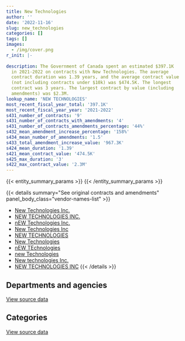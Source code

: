 ```yaml
---
title: New Technologies
author: ''
date: '2022-11-16'
slug: new_technologies
categories: []
tags: []
images:
  - /img/cover.png
r_init: |-
  
description: The Government of Canada spent an estimated $397.1K
  in 2021-2022 on contracts with New Technologies. The average
  contract duration was 1.39 years, and the average contract value
  (not including contracts under $10k) was $474.5K. The longest
  contract was 3 years. The largest contract by value (including
  amendments) was $2.3M.
lookup_name: 'NEW TECHNOLOGIES'
most_recent_fiscal_year_total: '397.1K'
most_recent_fiscal_year_year: '2021-2022'
s431_number_of_contracts: '9'
s431_number_of_contracts_with_amendments: '4'
s431_number_of_contracts_amendments_percentage: '44%'
s432_mean_amendment_increase_percentage: '158%'
s434_mean_number_of_amendments: '1.5'
s433_total_amendment_increase_value: '967.3K'
s424_mean_duration: '1.39'
s421_mean_contract_value: '474.5K'
s425_max_duration: '3'
s422_max_contract_value: '2.3M'
---
```


<script src="/rmarkdown-libs/htmlwidgets/htmlwidgets.js"></script>
<link href="/rmarkdown-libs/datatables-css/datatables-crosstalk.css" rel="stylesheet" />
<script src="/rmarkdown-libs/datatables-binding/datatables.js"></script>
<script src="/rmarkdown-libs/jquery/jquery-3.6.0.min.js"></script>
<link href="/rmarkdown-libs/dt-core-bootstrap/css/dataTables.bootstrap.min.css" rel="stylesheet" />
<link href="/rmarkdown-libs/dt-core-bootstrap/css/dataTables.bootstrap.extra.css" rel="stylesheet" />
<script src="/rmarkdown-libs/dt-core-bootstrap/js/jquery.dataTables.min.js"></script>
<script src="/rmarkdown-libs/dt-core-bootstrap/js/dataTables.bootstrap.min.js"></script>
<link href="/rmarkdown-libs/crosstalk/css/crosstalk.min.css" rel="stylesheet" />
<script src="/rmarkdown-libs/crosstalk/js/crosstalk.min.js"></script>
<script src="/rmarkdown-libs/htmlwidgets/htmlwidgets.js"></script>
<link href="/rmarkdown-libs/datatables-css/datatables-crosstalk.css" rel="stylesheet" />
<script src="/rmarkdown-libs/datatables-binding/datatables.js"></script>
<script src="/rmarkdown-libs/jquery/jquery-3.6.0.min.js"></script>
<link href="/rmarkdown-libs/dt-core-bootstrap/css/dataTables.bootstrap.min.css" rel="stylesheet" />
<link href="/rmarkdown-libs/dt-core-bootstrap/css/dataTables.bootstrap.extra.css" rel="stylesheet" />
<script src="/rmarkdown-libs/dt-core-bootstrap/js/jquery.dataTables.min.js"></script>
<script src="/rmarkdown-libs/dt-core-bootstrap/js/dataTables.bootstrap.min.js"></script>
<link href="/rmarkdown-libs/crosstalk/css/crosstalk.min.css" rel="stylesheet" />
<script src="/rmarkdown-libs/crosstalk/js/crosstalk.min.js"></script>

{{< entity_summary_params >}}
{{< /entity_summary_params >}}

{{< details summary="See original contracts and amendments" panel_body_class="vendor-names-list" >}}
- [New Technologies Inc.](https://search.open.canada.ca/en/ct/?sort=contract_value_f%20desc&page=1&search_text=%22New%20Technologies%20Inc.%22)
- [NEW TECHNOLOGIES INC.](https://search.open.canada.ca/en/ct/?sort=contract_value_f%20desc&page=1&search_text=%22NEW%20TECHNOLOGIES%20INC.%22)
- [nEW Technologies Inc.](https://search.open.canada.ca/en/ct/?sort=contract_value_f%20desc&page=1&search_text=%22nEW%20Technologies%20Inc.%22)
- [New Technologies Inc](https://search.open.canada.ca/en/ct/?sort=contract_value_f%20desc&page=1&search_text=%22New%20Technologies%20Inc%22)
- [NEW TECHNOLOGIES](https://search.open.canada.ca/en/ct/?sort=contract_value_f%20desc&page=1&search_text=%22NEW%20TECHNOLOGIES%22)
- [New Technologies](https://search.open.canada.ca/en/ct/?sort=contract_value_f%20desc&page=1&search_text=%22New%20Technologies%22)
- [nEW TEchnologies](https://search.open.canada.ca/en/ct/?sort=contract_value_f%20desc&page=1&search_text=%22nEW%20TEchnologies%22)
- [new Technologies](https://search.open.canada.ca/en/ct/?sort=contract_value_f%20desc&page=1&search_text=%22new%20Technologies%22)
- [New technologies Inc.](https://search.open.canada.ca/en/ct/?sort=contract_value_f%20desc&page=1&search_text=%22New%20technologies%20Inc.%22)
- [NEW TECHNOLOGIES INC](https://search.open.canada.ca/en/ct/?sort=contract_value_f%20desc&page=1&search_text=%22NEW%20TECHNOLOGIES%20INC%22)
{{< /details >}}

## Departments and agencies

<div id="htmlwidget-1" style="width:100%;height:auto;" class="datatables html-widget"></div>
<script type="application/json" data-for="htmlwidget-1">{"x":{"style":"bootstrap","filter":"none","vertical":false,"data":[["<a href=\"/departments/dnd-mdn/\">National Defence<\/a>"],[1041661.79],[1121169.48],[1069674.79],[397128.11]],"container":"<table class=\"table table-striped table-hover row-border order-column display\">\n  <thead>\n    <tr>\n      <th>Department<\/th>\n      <th>2018-2019<\/th>\n      <th>2019-2020<\/th>\n      <th>2020-2021<\/th>\n      <th>2021-2022<\/th>\n    <\/tr>\n  <\/thead>\n<\/table>","options":{"order":[[4,"desc"]],"pageLength":10,"autoWidth":true,"columnDefs":[{"targets":1,"render":"function(data, type, row, meta) {\n    return type !== 'display' ? data : DTWidget.formatCurrency(data, \"$\", 2, 3, \",\", \".\", true, null);\n  }"},{"targets":2,"render":"function(data, type, row, meta) {\n    return type !== 'display' ? data : DTWidget.formatCurrency(data, \"$\", 2, 3, \",\", \".\", true, null);\n  }"},{"targets":3,"render":"function(data, type, row, meta) {\n    return type !== 'display' ? data : DTWidget.formatCurrency(data, \"$\", 2, 3, \",\", \".\", true, null);\n  }"},{"targets":4,"render":"function(data, type, row, meta) {\n    return type !== 'display' ? data : DTWidget.formatCurrency(data, \"$\", 2, 3, \",\", \".\", true, null);\n  }"},{"width":"16%","targets":[1,2,3,4]},{"className":"dt-right","targets":[1,2,3,4]}],"orderClasses":false}},"evals":["options.columnDefs.0.render","options.columnDefs.1.render","options.columnDefs.2.render","options.columnDefs.3.render"],"jsHooks":[]}</script>
<p class="text-right">
<a href="https://github.com/GoC-Spending/contracts-data/tree/main/data/out/vendors/new_technologies/summary_by_fiscal_year_by_department.csv" class="source-data-link btn btn-link">View source data</a>
</p>

## Categories

<div id="htmlwidget-2" style="width:100%;height:auto;" class="datatables html-widget"></div>
<script type="application/json" data-for="htmlwidget-2">{"x":{"style":"bootstrap","filter":"none","vertical":false,"data":[["<a href=\"/categories/facilities_and_construction/\">Facilities and construction<\/a>","<a href=\"/categories/defence/\">Defence<\/a>","<a href=\"/categories/professional_services/\">Professional services<\/a>"],[877133.79,null,164528],[796727.79,324441.69,null],[798753.64,270921.16,null],[126206.96,270921.16,null]],"container":"<table class=\"table table-striped table-hover row-border order-column display\">\n  <thead>\n    <tr>\n      <th>Category<\/th>\n      <th>2018-2019<\/th>\n      <th>2019-2020<\/th>\n      <th>2020-2021<\/th>\n      <th>2021-2022<\/th>\n    <\/tr>\n  <\/thead>\n<\/table>","options":{"order":[[4,"desc"]],"dom":"t","pageLength":30,"autoWidth":true,"columnDefs":[{"targets":1,"render":"function(data, type, row, meta) {\n    return type !== 'display' ? data : DTWidget.formatCurrency(data, \"$\", 2, 3, \",\", \".\", true, null);\n  }"},{"targets":2,"render":"function(data, type, row, meta) {\n    return type !== 'display' ? data : DTWidget.formatCurrency(data, \"$\", 2, 3, \",\", \".\", true, null);\n  }"},{"targets":3,"render":"function(data, type, row, meta) {\n    return type !== 'display' ? data : DTWidget.formatCurrency(data, \"$\", 2, 3, \",\", \".\", true, null);\n  }"},{"targets":4,"render":"function(data, type, row, meta) {\n    return type !== 'display' ? data : DTWidget.formatCurrency(data, \"$\", 2, 3, \",\", \".\", true, null);\n  }"},{"width":"16%","targets":[1,2,3,4]},{"className":"dt-right","targets":[1,2,3,4]}],"orderClasses":false,"lengthMenu":[10,25,30,50,100]}},"evals":["options.columnDefs.0.render","options.columnDefs.1.render","options.columnDefs.2.render","options.columnDefs.3.render"],"jsHooks":[]}</script>
<p class="text-right">
<a href="https://github.com/GoC-Spending/contracts-data/tree/main/data/out/vendors/new_technologies/summary_by_fiscal_year_by_category.csv" class="source-data-link btn btn-link">View source data</a>
</p>

